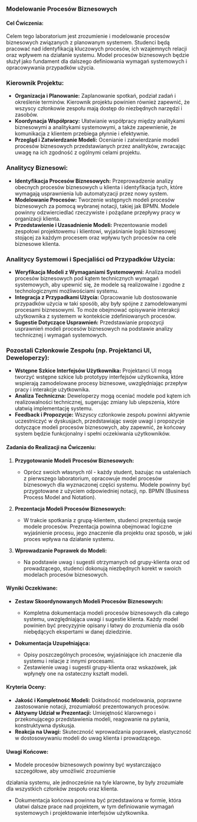 ### Modelowanie Procesów Biznesowych

#### Cel Ćwiczenia:
Celem tego laboratorium jest zrozumienie i modelowanie procesów biznesowych związanych z planowanym systemem. Studenci będą pracować nad identyfikacją kluczowych procesów, ich wzajemnych relacji oraz wpływem na działanie systemu. Model procesów biznesowych będzie służył jako fundament dla dalszego definiowania wymagań systemowych i opracowywania przypadków użycia.

 
### Kierownik Projektu:
- **Organizacja i Planowanie:** Zaplanowanie spotkań, podział zadań i określenie terminów. Kierownik projektu powinien również zapewnić, że wszyscy członkowie zespołu mają dostęp do niezbędnych narzędzi i zasobów.
- **Koordynacja Współpracy:** Ułatwianie współpracy między analitykami biznesowymi a analitykami systemowymi, a także zapewnienie, że komunikacja z klientem przebiega płynnie i efektywnie.
- **Przegląd i Zatwierdzanie Modeli:** Ocenianie i zatwierdzanie modeli procesów biznesowych przedstawianych przez analityków, zwracając uwagę na ich zgodność z ogólnymi celami projektu.

### Analitycy Biznesowi:
- **Identyfikacja Procesów Biznesowych:** Przeprowadzenie analizy obecnych procesów biznesowych u klienta i identyfikacja tych, które wymagają usprawnienia lub automatyzacji przez nowy system.
- **Modelowanie Procesów:** Tworzenie wstępnych modeli procesów biznesowych za pomocą wybranej notacji, takiej jak BPMN. Modele powinny odzwierciedlać rzeczywiste i pożądane przepływy pracy w organizacji klienta.
- **Przedstawienie i Uzasadnienie Modeli:** Prezentowanie modeli zespołowi projektowemu i klientowi, wyjaśnianie logiki biznesowej stojącej za każdym procesem oraz wpływu tych procesów na cele biznesowe klienta.

### Analitycy Systemowi i Specjaliści od Przypadków Użycia:
- **Weryfikacja Modeli z Wymaganiami Systemowymi:** Analiza modeli procesów biznesowych pod kątem technicznych wymagań systemowych, aby upewnić się, że modele są realizowalne i zgodne z technologicznymi możliwościami systemu.
- **Integracja z Przypadkami Użycia:** Opracowanie lub dostosowanie przypadków użycia w taki sposób, aby były spójne z zamodelowanymi procesami biznesowymi. To może obejmować opisywanie interakcji użytkownika z systemem w kontekście zdefiniowanych procesów.
- **Sugestie Dotyczące Usprawnień:** Przedstawianie propozycji usprawnień modeli procesów biznesowych na podstawie analizy technicznej i wymagań systemowych.

### Pozostali Członkowie Zespołu (np. Projektanci UI, Deweloperzy):
- **Wstępne Szkice Interfejsów Użytkownika:** Projektanci UI mogą tworzyć wstępne szkice lub prototypy interfejsów użytkownika, które wspierają zamodelowane procesy biznesowe, uwzględniając przepływ pracy i interakcje użytkownika.
- **Analiza Techniczna:** Deweloperzy mogą oceniać modele pod kątem ich realizowalności technicznej, sugerując zmiany lub ulepszenia, które ułatwią implementację systemu.
- **Feedback i Propozycje:** Wszyscy członkowie zespołu powinni aktywnie uczestniczyć w dyskusjach, przedstawiając swoje uwagi i propozycje dotyczące modeli procesów biznesowych, aby zapewnić, że końcowy system będzie funkcjonalny i spełni oczekiwania użytkowników.


#### Zadania do Realizacji na Ćwiczeniu:

1. **Przygotowanie Modeli Procesów Biznesowych:**
   - Oprócz swoich własnych ról - każdy student, bazując na ustaleniach z pierwszego laboratorium, opracowuje model procesów biznesowych dla wyznaczonej części systemu. Modele powinny być przygotowane z użyciem odpowiedniej notacji, np. BPMN (Business Process Model and Notation).

2. **Prezentacja Modeli Procesów Biznesowych:**
   - W trakcie spotkania z grupą-klientem, studenci prezentują swoje modele procesów. Prezentacja powinna obejmować logiczne wyjaśnienie procesu, jego znaczenie dla projektu oraz sposób, w jaki proces wpływa na działanie systemu.

3. **Wprowadzanie Poprawek do Modeli:**
   - Na podstawie uwag i sugestii otrzymanych od grupy-klienta oraz od prowadzącego, studenci dokonują niezbędnych korekt w swoich modelach procesów biznesowych.

#### Wyniki Oczekiwane:

- **Zestaw Skoordynowanych Modeli Procesów Biznesowych:**
  - Kompletna dokumentacja modeli procesów biznesowych dla całego systemu, uwzględniająca uwagi i sugestie klienta. Każdy model powinien być precyzyjnie opisany i łatwy do zrozumienia dla osób niebędących ekspertami w danej dziedzinie.

- **Dokumentacja Uzupełniająca:**
  - Opisy poszczególnych procesów, wyjaśniające ich znaczenie dla systemu i relacje z innymi procesami.
  - Zestawienie uwag i sugestii grupy-klienta oraz wskazówek, jak wpłynęły one na ostateczny kształt modeli.

#### Kryteria Oceny:

- **Jakość i Kompletność Modeli:** Dokładność modelowania, poprawne zastosowanie notacji, zrozumiałość prezentowanych procesów.
- **Aktywny Udział w Prezentacji:** Umiejętność klarownego i przekonującego przedstawienia modeli, reagowanie na pytania, konstruktywna dyskusja.
- **Reakcja na Uwagi:** Skuteczność wprowadzania poprawek, elastyczność w dostosowywaniu modeli do uwag klienta i prowadzącego.

#### Uwagi Końcowe:

- Modele procesów biznesowych powinny być wystarczająco szczegółowe, aby umożliwić zrozumienie

 działania systemu, ale jednocześnie na tyle klarowne, by były zrozumiałe dla wszystkich członków zespołu oraz klienta.
- Dokumentacja końcowa powinna być przedstawiona w formie, która ułatwi dalsze prace nad projektem, w tym definiowanie wymagań systemowych i projektowanie interfejsów użytkownika.
